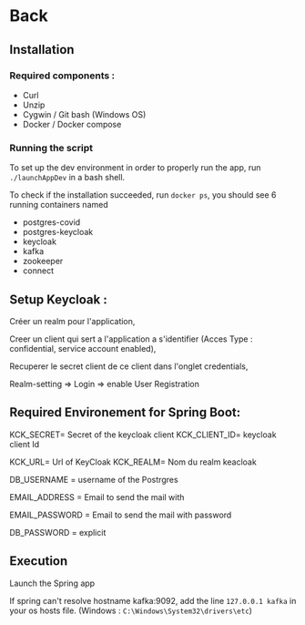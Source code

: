 # Back

## Installation

### Required components :
- Curl
- Unzip 
- Cygwin / Git bash (Windows OS)
- Docker / Docker compose

### Running the script

To set up the dev environment in order to properly run the app, run ```./launchAppDev``` in a bash shell.

To check if the installation succeeded, run ```docker ps```, you should see 6 running containers named
- postgres-covid
- postgres-keycloak
- keycloak
- kafka
- zookeeper
- connect

## Setup Keycloak : 

Créer un realm pour l'application, 

Creer un client qui sert a l'application a s'identifier (Acces Type : confidential, service account enabled), 

Recuperer le secret client de ce client dans l'onglet credentials,

Realm-setting => Login => enable User Registration 

## Required Environement for Spring Boot:

KCK_SECRET= Secret of the keycloak client
KCK_CLIENT_ID= keycloak client Id

KCK_URL= Url of KeyCloak
KCK_REALM= Nom du realm keacloak



DB_USERNAME = username of the Postrgres

EMAIL_ADDRESS = Email to send the mail with

EMAIL_PASSWORD = Email to send the mail with password

DB_PASSWORD = explicit

## Execution

Launch the Spring app

If spring can't resolve hostname kafka:9092, add the line
```127.0.0.1 kafka``` in your os hosts file.
(Windows : ```C:\Windows\System32\drivers\etc```)
